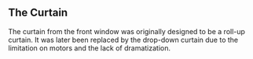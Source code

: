 ## The Curtain
The curtain from the front window was originally designed to be a roll-up curtain. It was later been replaced by the drop-down curtain due to the limitation on motors and the lack of dramatization.
